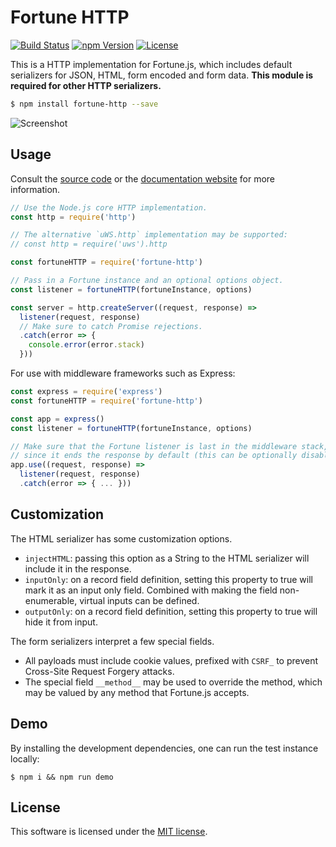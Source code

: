 # Fortune HTTP

[![Build Status](https://img.shields.io/travis/fortunejs/fortune-http/master.svg?style=flat-square)](https://travis-ci.org/fortunejs/fortune-http)
[![npm Version](https://img.shields.io/npm/v/fortune-http.svg?style=flat-square)](https://www.npmjs.com/package/fortune-http)
[![License](https://img.shields.io/npm/l/fortune-http.svg?style=flat-square)](https://raw.githubusercontent.com/fortunejs/fortune-http/master/LICENSE)

This is a HTTP implementation for Fortune.js, which includes default serializers for JSON, HTML, form encoded and form data. **This module is required for other HTTP serializers.**

```sh
$ npm install fortune-http --save
```

![Screenshot](https://raw.githubusercontent.com/fortunejs/fortune-http/master/screenshot.png)


## Usage

Consult the [source code](https://github.com/fortunejs/fortune-http/tree/master/lib) or the [documentation website](http://fortune.js.org/api) for more information.

```js
// Use the Node.js core HTTP implementation.
const http = require('http')

// The alternative `uWS.http` implementation may be supported:
// const http = require('uws').http

const fortuneHTTP = require('fortune-http')

// Pass in a Fortune instance and an optional options object.
const listener = fortuneHTTP(fortuneInstance, options)

const server = http.createServer((request, response) =>
  listener(request, response)
  // Make sure to catch Promise rejections.
  .catch(error => {
    console.error(error.stack)
  }))
```

For use with middleware frameworks such as Express:

```js
const express = require('express')
const fortuneHTTP = require('fortune-http')

const app = express()
const listener = fortuneHTTP(fortuneInstance, options)

// Make sure that the Fortune listener is last in the middleware stack,
// since it ends the response by default (this can be optionally disabled).
app.use((request, response) =>
  listener(request, response)
  .catch(error => { ... }))
```


## Customization

The HTML serializer has some customization options.

- `injectHTML`: passing this option as a String to the HTML serializer will include it in the response.
- `inputOnly`: on a record field definition, setting this property to true will mark it as an input only field. Combined with making the field non-enumerable, virtual inputs can be defined.
- `outputOnly`: on a record field definition, setting this property to true will hide it from input.

The form serializers interpret a few special fields.

- All payloads must include cookie values, prefixed with `CSRF_` to prevent Cross-Site Request Forgery attacks.
- The special field `__method__` may be used to override the method, which may be valued by any method that Fortune.js accepts.


## Demo

By installing the development dependencies, one can run the test instance locally:

```
$ npm i && npm run demo
```


## License

This software is licensed under the [MIT license](https://raw.githubusercontent.com/fortunejs/fortune-http/master/LICENSE).

